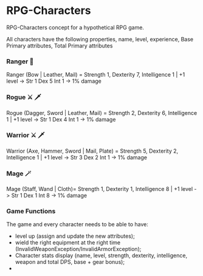 # RPG-Characters

RPG-Characters concept for a hypothetical RPG game.

All characters have the following properties, name, level, experience, Base Primary attributes, Total Primary attributes

### Ranger 🏹

Ranger (Bow | Leather, Mail) = Strength 1, Dexterity 7, Intelligence 1 | +1 level -> Str 1 Dex 5 Int 1 -> 1% damage

### Rogue ⚔️ ️🗡

Rogue (Dagger, Sword | Leather, Mail) = Strength 2, Dexterity 6, Intelligence 1 | +1 level -> Str 1 Dex 4 Int 1 -> 1%
damage

### Warrior ⚔️️ 🗡

Warrior (Axe, Hammer, Sword | Mail, Plate) = Strength 5, Dexterity 2, Intelligence 1 | +1 level -> Str 3 Dex 2 Int 1 ->
1% damage

### Mage 🪄

Mage (Staff, Wand | Cloth)= Strength 1, Dexterity 1, Intelligence 8 | +1 level -> Str 1 Dex 1 Int 8 -> 1% damage

### Game Functions 
The game and every character needs to be able to have:
- level up (assign and update the new attributes);
- wield the right equipment at the right time (InvalidWeaponException/InvalidArmorException);
- Character stats display (name, level, strength, dexterity, intelligence, weapon and total DPS, base + gear bonus);
- 